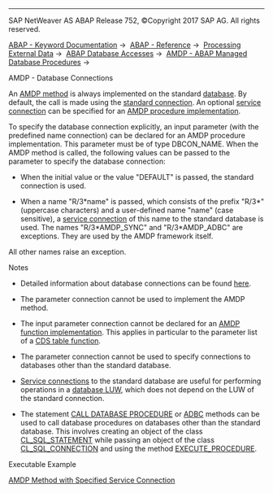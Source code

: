   

* * *

SAP NetWeaver AS ABAP Release 752, ©Copyright 2017 SAP AG. All rights reserved.

[ABAP - Keyword Documentation](javascript:call_link\('abenabap.htm'\)) →  [ABAP - Reference](javascript:call_link\('abenabap_reference.htm'\)) →  [Processing External Data](javascript:call_link\('abenabap_language_external_data.htm'\)) →  [ABAP Database Accesses](javascript:call_link\('abenabap_sql.htm'\)) →  [AMDP - ABAP Managed Database Procedures](javascript:call_link\('abenamdp.htm'\)) → 

AMDP - Database Connections

An [AMDP method](javascript:call_link\('abenamdp_methods.htm'\)) is always implemented on the standard [database](javascript:call_link\('abenstandard_db_glosry.htm'\) "Glossary Entry"). By default, the call is made using the [standard connection](javascript:call_link\('abenstandard_db_connection_glosry.htm'\) "Glossary Entry"). An optional [service connection](javascript:call_link\('abenservice_connection_glosry.htm'\) "Glossary Entry") can be specified for an [AMDP procedure implementation](javascript:call_link\('abenamdp_procedure_methods.htm'\)).

To specify the database connection explicitly, an input parameter (with the predefined name connection) can be declared for an AMDP procedure implementation. This parameter must be of type DBCON\_NAME. When the AMDP method is called, the following values can be passed to the parameter to specify the database connection:

-   When the initial value or the value "DEFAULT" is passed, the standard connection is used.

-   When a name "R/3\*name" is passed, which consists of the prefix "R/3\*" (uppercase characters) and a user-defined name "name" (case sensitive), a [service connection](javascript:call_link\('abenservice_connection_glosry.htm'\) "Glossary Entry") of this name to the standard database is used. The names "R/3\*AMDP\_SYNC" and "R/3\*AMDP\_ADBC" are exceptions. They are used by the AMDP framework itself.

All other names raise an exception.

Notes

-   Detailed information about database connections can be found [here](javascript:call_link\('abenopensql_multiconnect.htm'\)).

-   The parameter connection cannot be used to implement the AMDP method.

-   The input parameter connection cannot be declared for an [AMDP function implementation](javascript:call_link\('abenamdp_function_methods.htm'\)). This applies in particular to the parameter list of a [CDS table function](javascript:call_link\('abencds_table_function_glosry.htm'\) "Glossary Entry").

-   The parameter connection cannot be used to specify connections to databases other than the standard database.

-   [Service connections](javascript:call_link\('abenservice_connection_glosry.htm'\) "Glossary Entry") to the standard database are useful for performing operations in a [database LUW](javascript:call_link\('abendb_transaction.htm'\)), which does not depend on the LUW of the standard connection.

-   The statement [CALL DATABASE PROCEDURE](javascript:call_link\('abapcall_database_procedure.htm'\)) or [ADBC](javascript:call_link\('abenadbc_glosry.htm'\) "Glossary Entry") methods can be used to call database procedures on databases other than the standard database. This involves creating an object of the class [CL\_SQL\_STATEMENT](javascript:call_link\('abencl_sql_statement.htm'\)) while passing an object of the class [CL\_SQL\_CONNECTION](javascript:call_link\('abencl_sql_connection.htm'\)) and using the method [EXECUTE\_PROCEDURE](javascript:call_link\('abenadbc_procedure.htm'\)).

Executable Example

[AMDP Method with Specified Service Connection](javascript:call_link\('abenamdp_connection_abexa.htm'\))